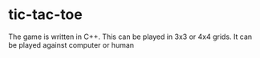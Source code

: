# tic-tac-toe
The game is written in C++. This can be played in 3x3 or 4x4 grids. It can be played against computer or human
